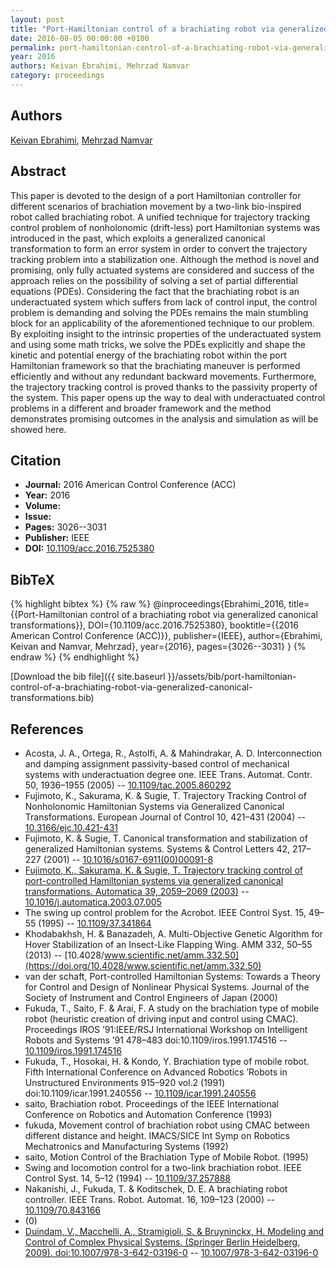 ```yaml
---
layout: post
title: "Port-Hamiltonian control of a brachiating robot via generalized canonical transformations"
date: 2016-08-05 00:00:00 +0100
permalink: port-hamiltonian-control-of-a-brachiating-robot-via-generalized-canonical-transformations
year: 2016
authors: Keivan Ebrahimi, Mehrzad Namvar
category: proceedings
---
```

 
## Authors
[Keivan Ebrahimi](authors/keivan-ebrahimi), [Mehrzad Namvar](authors/mehrzad-namvar)
 
## Abstract
This paper is devoted to the design of a port Hamiltonian controller for different scenarios of brachiation movement by a two-link bio-inspired robot called brachiating robot. A unified technique for trajectory tracking control problem of nonholonomic (drift-less) port Hamiltonian systems was introduced in the past, which exploits a generalized canonical transformation to form an error system in order to convert the trajectory tracking problem into a stabilization one. Although the method is novel and promising, only fully actuated systems are considered and success of the approach relies on the possibility of solving a set of partial differential equations (PDEs). Considering the fact that the brachiating robot is an underactuated system which suffers from lack of control input, the control problem is demanding and solving the PDEs remains the main stumbling block for an applicability of the aforementioned technique to our problem. By exploiting insight to the intrinsic properties of the underactuated system and using some math tricks, we solve the PDEs explicitly and shape the kinetic and potential energy of the brachiating robot within the port Hamiltonian framework so that the brachiating maneuver is performed efficiently and without any redundant backward movements. Furthermore, the trajectory tracking control is proved thanks to the passivity property of the system. This paper opens up the way to deal with underactuated control problems in a different and broader framework and the method demonstrates promising outcomes in the analysis and simulation as will be showed here.
 
## Citation
- **Journal:** 2016 American Control Conference (ACC)
- **Year:** 2016
- **Volume:** 
- **Issue:** 
- **Pages:** 3026--3031
- **Publisher:** IEEE
- **DOI:** [10.1109/acc.2016.7525380](https://doi.org/10.1109/acc.2016.7525380)
 
## BibTeX
{% highlight bibtex %}
{% raw %}
@inproceedings{Ebrahimi_2016,
  title={{Port-Hamiltonian control of a brachiating robot via generalized canonical transformations}},
  DOI={10.1109/acc.2016.7525380},
  booktitle={{2016 American Control Conference (ACC)}},
  publisher={IEEE},
  author={Ebrahimi, Keivan and Namvar, Mehrzad},
  year={2016},
  pages={3026--3031}
}
{% endraw %}
{% endhighlight %}
 
[Download the bib file]({{ site.baseurl }}/assets/bib/port-hamiltonian-control-of-a-brachiating-robot-via-generalized-canonical-transformations.bib)
 
## References
- Acosta, J. A., Ortega, R., Astolfi, A. & Mahindrakar, A. D. Interconnection and damping assignment passivity-based control of mechanical systems with underactuation degree one. IEEE Trans. Automat. Contr. 50, 1936–1955 (2005) -- [10.1109/tac.2005.860292](https://doi.org/10.1109/tac.2005.860292)
- Fujimoto, K., Sakurama, K. & Sugie, T. Trajectory Tracking Control of Nonholonomic Hamiltonian Systems via Generalized Canonical Transformations. European Journal of Control 10, 421–431 (2004) -- [10.3166/ejc.10.421-431](https://doi.org/10.3166/ejc.10.421-431)
- Fujimoto, K. & Sugie, T. Canonical transformation and stabilization of generalized Hamiltonian systems. Systems &amp; Control Letters 42, 217–227 (2001) -- [10.1016/s0167-6911(00)00091-8](https://doi.org/10.1016/s0167-6911(00)00091-8)
- [Fujimoto, K., Sakurama, K. & Sugie, T. Trajectory tracking control of port-controlled Hamiltonian systems via generalized canonical transformations. Automatica 39, 2059–2069 (2003)](trajectory-tracking-control-of-port-controlled-hamiltonian-systems-via-generalized-canonical-transformations) -- [10.1016/j.automatica.2003.07.005](https://doi.org/10.1016/j.automatica.2003.07.005)
- The swing up control problem for the Acrobot. IEEE Control Syst. 15, 49–55 (1995) -- [10.1109/37.341864](https://doi.org/10.1109/37.341864)
- Khodabakhsh, H. & Banazadeh, A. Multi-Objective Genetic Algorithm for Hover Stabilization of an Insect-Like Flapping Wing. AMM 332, 50–55 (2013) -- [10.4028/www.scientific.net/amm.332.50](https://doi.org/10.4028/www.scientific.net/amm.332.50)
- van der schaft, Port-controlled Hamiltonian Systems: Towards a Theory for Control and Design of Nonlinear Physical Systems. Journal of the Society of Instrument and Control Engineers of Japan (2000)
- Fukuda, T., Saito, F. & Arai, F. A study on the brachiation type of mobile robot (heuristic creation of driving input and control using CMAC). Proceedings IROS ’91:IEEE/RSJ International Workshop on Intelligent Robots and Systems ’91 478–483 doi:10.1109/iros.1991.174516 -- [10.1109/iros.1991.174516](https://doi.org/10.1109/iros.1991.174516)
- Fukuda, T., Hosokai, H. & Kondo, Y. Brachiation type of mobile robot. Fifth International Conference on Advanced Robotics ’Robots in Unstructured Environments 915–920 vol.2 (1991) doi:10.1109/icar.1991.240556 -- [10.1109/icar.1991.240556](https://doi.org/10.1109/icar.1991.240556)
- saito, Brachiation robot. Proceedings of the IEEE International Conference on Robotics and Automation Conference (1993)
- fukuda, Movement control of brachiation robot using CMAC between different distance and height. IMACS/SICE Int Symp on Robotics Mechatronics and Manufacturing Systems (1992)
- saito, Motion Control of the Brachiation Type of Mobile Robot. (1995)
- Swing and locomotion control for a two-link brachiation robot. IEEE Control Syst. 14, 5–12 (1994) -- [10.1109/37.257888](https://doi.org/10.1109/37.257888)
- Nakanishi, J., Fukuda, T. & Koditschek, D. E. A brachiating robot controller. IEEE Trans. Robot. Automat. 16, 109–123 (2000) -- [10.1109/70.843166](https://doi.org/10.1109/70.843166)
- (0)
- [Duindam, V., Macchelli, A., Stramigioli, S. & Bruyninckx, H. Modeling and Control of Complex Physical Systems. (Springer Berlin Heidelberg, 2009). doi:10.1007/978-3-642-03196-0](modeling-and-control-of-complex-physical-systems) -- [10.1007/978-3-642-03196-0](https://doi.org/10.1007/978-3-642-03196-0)

